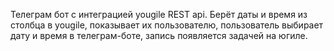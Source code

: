 Телеграм бот с интеграцией yougile REST api. Берёт даты и время из столбца в yougile, показывает их пользователю, пользователь выбирает дату и время в телеграм-боте, запись появляется задачей на югиле.
